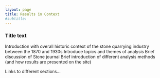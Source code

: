 ```yaml
---
layout: page
title: Results in Context
#subtitle: 
---
```


### Title text

Introduction with overall historic context of the stone quarrying industry between the  1870 and 1930s
Introduce topics and themes of analysis
Brief discussion of Stone journal
Brief introduction of different analysis methods (and how results are presented on the site)

Links to different sections...